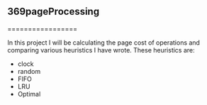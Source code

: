 ## 369pageProcessing
=================

In this project I will be calculating the page cost of operations and comparing various heuristics I have wrote.
These heuristics are:
* clock
* random
* FIFO
* LRU
* Optimal

